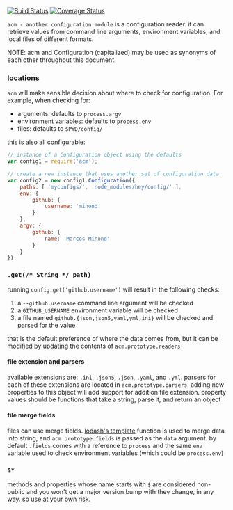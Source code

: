 [![Build Status](https://travis-ci.org/minond/acm.svg?branch=master)](https://travis-ci.org/minond/acm)
[![Coverage Status](https://coveralls.io/repos/minond/acm/badge.png?branch=master)](https://coveralls.io/r/minond/acm?branch=master)

`acm - another configuration module` is a configuration reader. it can retrieve
values from command line arguments, environment variables, and local files of
different formats.

NOTE: acm and Configuration (capitalized) may be used as synonyms of each other
throughout this document.

### locations

`acm` will make sensible decision about where to check for configuration. For
example, when checking for:

* arguments: defaults to `process.argv`
* environment variables: defaults to `process.env`
* files: defaults to `$PWD/config/`

this is also all configurable:

```js
// instance of a Configuration object using the defaults
var config1 = require('acm');

// create a new instance that uses another set of configuration data
var config2 = new config1.Configuration({
    paths: [ 'myconfigs/', 'node_modules/hey/config/' ],
    env: {
        github: {
            username: 'minond'
        }
    },
    argv: {
        github: {
            name: 'Marcos Minond'
        }
    }
});
```

### `.get(/* String */ path)`

running `config.get('github.username')` will result in the following checks:

1. a `--github.username` command line argument will be checked
2. a `GITHUB_USERNAME` environment variable will be checked
3. a file named `github.{json,json5,yaml,yml,ini}` will be checked and parsed
for the value

that is the default preference of where the data comes from, but it can be
modified by updating the contents of `acm.prototype.readers`

#### file extension and parsers

available extensions are: `.ini`, `.json5`, `.json`, `.yaml`, and `.yml`. parsers
for each of these extensions are located in `acm.prototype.parsers`. adding new
properties to this object will add support for addition file extension. property
values should be functions that take a string, parse it, and return an object

#### file merge fields

files can use merge fields. [lodash's template](http://lodash.com/docs#template)
function is used to merge data into string, and `acm.prototype.fields` is passed
as the `data` argument. by default `.fields` comes with a reference to `process`
and the same `env` variable used to check environment variables (which could be
`process.env`)

### `$*`

methods and properties whose name starts with `$` are considered non-public
and you won't get a major version bump with they change, in any way. so use at
your own risk.
